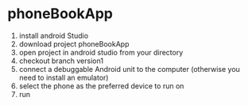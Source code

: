 # phoneBookApp

1. install android Studio
2. download project phoneBookApp
3. open project in android studio from your directory
4. checkout branch version1
5. connect a debuggable Android unit to the computer (otherwise you need to install an emulator) 
6. select the phone as the preferred device to run on
7. run
